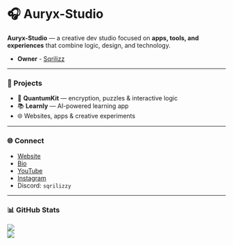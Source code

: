 # 🎧 Auryx-Studio

**Auryx-Studio** — a creative dev studio focused on **apps, tools, and experiences** that combine logic, design, and technology.  

- **Owner** - [Sqrilizz](https://github.com/Sqrilizz)
---

### 🚀 Projects
- 🧩 **QuantumKit** — encryption, puzzles & interactive logic  
- 📚 **Learnly** — AI-powered learning app  
- 🌐 Websites, apps & creative experiments  

---

### 🌐 Connect
- [Website](https://sqrilizz.xyz)  
- [Bio](https://sqrilizz.fun)  
- [YouTube](https://youtube.com/@sqrilizz)  
- [Instagram](https://instagram.com/Matve1m0k1)  
- Discord: `sqrilizzy`  

---

### 📊 GitHub Stats
![](https://github-readme-stats.vercel.app/api?username=Auryx-Studio&show_icons=true&theme=radical)  
![](https://github-readme-stats.vercel.app/api/top-langs/?username=Auryx-Studio&layout=compact&theme=radical)
